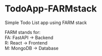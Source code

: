# TodoApp-FARMstack
Simple Todo List app using FARM stack

FARM stands for:   
FA: FastAPI -> Backend  
R: React -> Frontend   
M: MongoDB -> Database  
